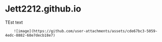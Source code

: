 # Jett2212.github.io

TEst text

        ![image](https://github.com/user-attachments/assets/cde67bc3-5059-4edc-8882-68e7decb18e7)
